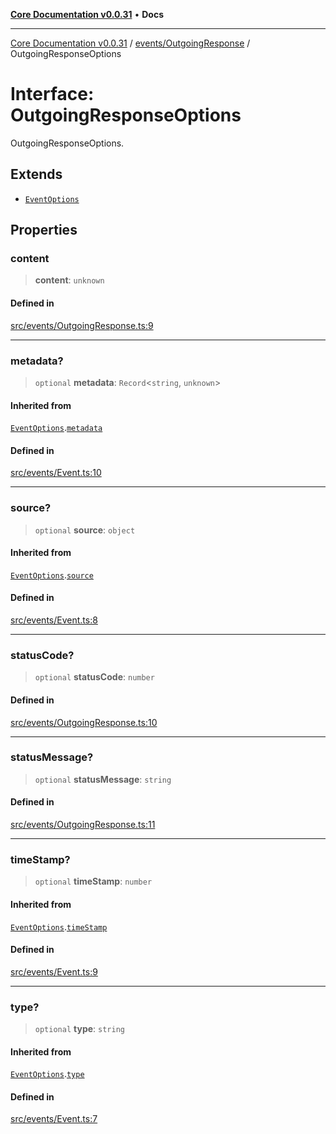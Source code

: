 [**Core Documentation v0.0.31**](../../../README.md) • **Docs**

***

[Core Documentation v0.0.31](../../../modules.md) / [events/OutgoingResponse](../README.md) / OutgoingResponseOptions

# Interface: OutgoingResponseOptions

OutgoingResponseOptions.

## Extends

- [`EventOptions`](../../Event/interfaces/EventOptions.md)

## Properties

### content

> **content**: `unknown`

#### Defined in

[src/events/OutgoingResponse.ts:9](https://github.com/stonemjs/core/blob/c4dbb69a8c86aa6134b62f7d9cac7dabb444c749/src/events/OutgoingResponse.ts#L9)

***

### metadata?

> `optional` **metadata**: `Record`\<`string`, `unknown`\>

#### Inherited from

[`EventOptions`](../../Event/interfaces/EventOptions.md).[`metadata`](../../Event/interfaces/EventOptions.md#metadata)

#### Defined in

[src/events/Event.ts:10](https://github.com/stonemjs/core/blob/c4dbb69a8c86aa6134b62f7d9cac7dabb444c749/src/events/Event.ts#L10)

***

### source?

> `optional` **source**: `object`

#### Inherited from

[`EventOptions`](../../Event/interfaces/EventOptions.md).[`source`](../../Event/interfaces/EventOptions.md#source)

#### Defined in

[src/events/Event.ts:8](https://github.com/stonemjs/core/blob/c4dbb69a8c86aa6134b62f7d9cac7dabb444c749/src/events/Event.ts#L8)

***

### statusCode?

> `optional` **statusCode**: `number`

#### Defined in

[src/events/OutgoingResponse.ts:10](https://github.com/stonemjs/core/blob/c4dbb69a8c86aa6134b62f7d9cac7dabb444c749/src/events/OutgoingResponse.ts#L10)

***

### statusMessage?

> `optional` **statusMessage**: `string`

#### Defined in

[src/events/OutgoingResponse.ts:11](https://github.com/stonemjs/core/blob/c4dbb69a8c86aa6134b62f7d9cac7dabb444c749/src/events/OutgoingResponse.ts#L11)

***

### timeStamp?

> `optional` **timeStamp**: `number`

#### Inherited from

[`EventOptions`](../../Event/interfaces/EventOptions.md).[`timeStamp`](../../Event/interfaces/EventOptions.md#timestamp)

#### Defined in

[src/events/Event.ts:9](https://github.com/stonemjs/core/blob/c4dbb69a8c86aa6134b62f7d9cac7dabb444c749/src/events/Event.ts#L9)

***

### type?

> `optional` **type**: `string`

#### Inherited from

[`EventOptions`](../../Event/interfaces/EventOptions.md).[`type`](../../Event/interfaces/EventOptions.md#type)

#### Defined in

[src/events/Event.ts:7](https://github.com/stonemjs/core/blob/c4dbb69a8c86aa6134b62f7d9cac7dabb444c749/src/events/Event.ts#L7)
